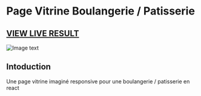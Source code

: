 # Page Vitrine Boulangerie / Patisserie

## <a href="">VIEW LIVE RESULT</a>

![Image text](https://github.com/Spacelnvader/Landing-page-boulangerie/src/assets/resimg.png)

## Intoduction

Une page vitrine imaginé responsive pour une boulangerie / patisserie en react
